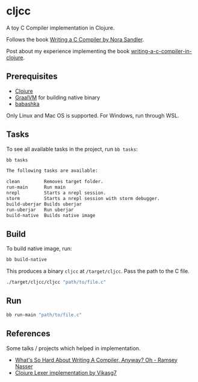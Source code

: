# cljcc

A toy C Compiler implementation in Clojure.

Follows the book [Writing a C Compiler by Nora Sandler](https://nostarch.com/writing-c-compiler).

Post about my experience implementing the book [writing-a-c-compiler-in-clojure](https://shagunagrawal.me/posts/writing-a-c-compiler-in-clojure/).

## Prerequisites

* [Clojure](https://clojure.org)
* [GraalVM](https://www.graalvm.org) for building native binary
* [babashka](https://github.com/babashka/babashka#installation) 
    
Only Linux and Mac OS is supported. For Windows, run through WSL. 
    
## Tasks

To see all available tasks in the project, run `bb tasks`:

``` sh
bb tasks

The following tasks are available:

clean         Removes target folder.
run-main      Run main
nrepl         Starts a nrepl session.
storm         Starts a nrepl session with storm debugger.
build-uberjar Builds uberjar
run-uberjar   Run uberjar
build-native  Builds native image

```

## Build

To build native image, run:

``` sh
bb build-native
```

This produces a binary `cljcc` at `/target/cljcc`. Pass the path to the C file.

``` sh
./target/cljcc/cljcc "path/to/file.c"
```

## Run 

``` sh
bb run-main "path/to/file.c"
```

## References

Some talks / projects which helped in implementation.

* [What's So Hard About Writing A Compiler, Anyway? Oh - Ramsey Nasser](https://www.youtube.com/watch?v=_7sncBhluXI)
* [Clojure Lexer implementation by Vikasg7](https://github.com/ThePrimeagen/ts-rust-zig-deez/tree/master/clj)


